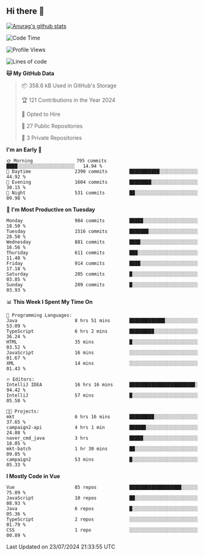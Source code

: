 ## Hi there 👋

[![Anurag's github stats](https://github-readme-stats.vercel.app/api?username=Songwonseok)](https://github.com/anuraghazra/github-readme-stats)



<!--START_SECTION:waka-->
![Code Time](http://img.shields.io/badge/Code%20Time-2%2C940%20hrs%2051%20mins-blue)

![Profile Views](http://img.shields.io/badge/Profile%20Views-0-blue)

![Lines of code](https://img.shields.io/badge/From%20Hello%20World%20I%27ve%20Written-34.8%20million%20lines%20of%20code-blue)

**🐱 My GitHub Data** 

> 📦 358.6 kB Used in GitHub's Storage 
 > 
> 🏆 121 Contributions in the Year 2024
 > 
> 💼 Opted to Hire
 > 
> 📜 27 Public Repositories 
 > 
> 🔑 3 Private Repositories 
 > 
**I'm an Early 🐤** 

```text
🌞 Morning                795 commits         ████░░░░░░░░░░░░░░░░░░░░░   14.94 % 
🌆 Daytime                2390 commits        ███████████░░░░░░░░░░░░░░   44.92 % 
🌃 Evening                1604 commits        ████████░░░░░░░░░░░░░░░░░   30.15 % 
🌙 Night                  531 commits         ██░░░░░░░░░░░░░░░░░░░░░░░   09.98 % 
```
📅 **I'm Most Productive on Tuesday** 

```text
Monday                   984 commits         █████░░░░░░░░░░░░░░░░░░░░   18.50 % 
Tuesday                  1516 commits        ███████░░░░░░░░░░░░░░░░░░   28.50 % 
Wednesday                881 commits         ████░░░░░░░░░░░░░░░░░░░░░   16.56 % 
Thursday                 611 commits         ███░░░░░░░░░░░░░░░░░░░░░░   11.48 % 
Friday                   914 commits         ████░░░░░░░░░░░░░░░░░░░░░   17.18 % 
Saturday                 205 commits         █░░░░░░░░░░░░░░░░░░░░░░░░   03.85 % 
Sunday                   209 commits         █░░░░░░░░░░░░░░░░░░░░░░░░   03.93 % 
```


📊 **This Week I Spent My Time On** 

```text
💬 Programming Languages: 
Java                     8 hrs 51 mins       █████████████░░░░░░░░░░░░   53.09 % 
TypeScript               6 hrs 2 mins        █████████░░░░░░░░░░░░░░░░   36.24 % 
HTML                     35 mins             █░░░░░░░░░░░░░░░░░░░░░░░░   03.52 % 
JavaScript               16 mins             ░░░░░░░░░░░░░░░░░░░░░░░░░   01.67 % 
XML                      14 mins             ░░░░░░░░░░░░░░░░░░░░░░░░░   01.43 % 

🔥 Editors: 
IntelliJ IDEA            16 hrs 16 mins      ████████████████████████░   94.42 % 
IntelliJ                 57 mins             █░░░░░░░░░░░░░░░░░░░░░░░░   05.58 % 

🐱‍💻 Projects: 
mkt                      6 hrs 16 mins       █████████░░░░░░░░░░░░░░░░   37.65 % 
campaign2-api            4 hrs 1 min         ██████░░░░░░░░░░░░░░░░░░░   24.08 % 
naver_cmd_java           3 hrs               █████░░░░░░░░░░░░░░░░░░░░   18.05 % 
mkt-batch                1 hr 30 mins        ██░░░░░░░░░░░░░░░░░░░░░░░   09.05 % 
campaign2                53 mins             █░░░░░░░░░░░░░░░░░░░░░░░░   05.33 % 
```

**I Mostly Code in Vue** 

```text
Vue                      85 repos            ███████████████████░░░░░░   75.89 % 
JavaScript               10 repos            ██░░░░░░░░░░░░░░░░░░░░░░░   08.93 % 
Java                     6 repos             █░░░░░░░░░░░░░░░░░░░░░░░░   05.36 % 
TypeScript               2 repos             ░░░░░░░░░░░░░░░░░░░░░░░░░   01.79 % 
CSS                      1 repo              ░░░░░░░░░░░░░░░░░░░░░░░░░   00.89 % 
```




 Last Updated on 23/07/2024 21:33:55 UTC
<!--END_SECTION:waka-->
